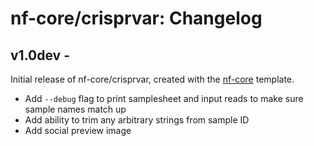 # nf-core/crisprvar: Changelog

## v1.0dev - <date>
Initial release of nf-core/crisprvar, created with the [nf-core](http://nf-co.re/) template.

* Add `--debug` flag to print samplesheet and input reads to make sure sample names match up
* Add ability to trim any arbitrary strings from sample ID
* Add social preview image
